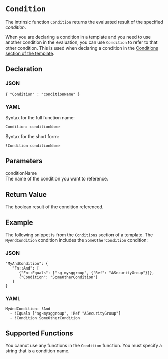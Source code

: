 # `Condition`<a name="intrinsic-function-reference-condition"></a>

The intrinsic function `Condition` returns the evaluated result of the specified *condition*\.

When you are declaring a condition in a template and you need to use another condition in the evaluation, you can use `Condition` to refer to that other condition\.  This is used when declaring a condition in the [Conditions section of the template](conditions-section-structure.md).

## Declaration<a name="condition-declaration"></a>

### JSON<a name="intrinsic-function-reference-condition-syntax.json"></a>

```
{ "Condition" : "conditionName" }
```

### YAML<a name="intrinsic-function-reference-condition-syntax.yaml"></a>

Syntax for the full function name:

```
Condition: conditionName
```

Syntax for the short form:

```
!Condition conditionName
```

## Parameters<a name="condition-parameters"></a>

conditionName  
The name of the condition you want to reference\.

## Return Value<a name="condition-return-value"></a>

The boolean result of the condition referenced\.

## Example<a name="condition-example"></a>

The following snippet is from the `Conditions` section of a template\. The `MyAndCondition` condition includes the `SomeOtherCondition` condition:

### JSON<a name="intrinsic-function-reference-condition-example.json"></a>

```
"MyAndCondition": {
   "Fn::And": [
      {"Fn::Equals": ["sg-mysggroup", {"Ref": "ASecurityGroup"}]},
      {"Condition": "SomeOtherCondition"}
   ]
}
```

### YAML<a name="intrinsic-function-reference-condition-example.yaml"></a>

```
MyAndCondition: !And
  - !Equals ["sg-mysggroup", !Ref "ASecurityGroup"]
  - !Condition SomeOtherCondition
```

## Supported Functions<a name="condition-supported-functions"></a>

You cannot use any functions in the `Condition` function\. You must specify a string that is a condition name\.
